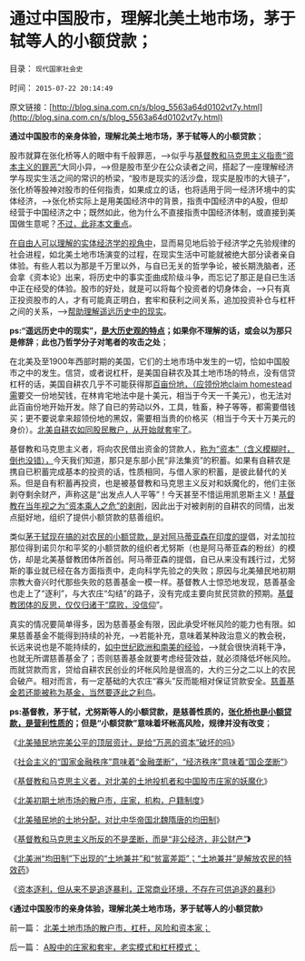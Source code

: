 # 通过中国股市，理解北美土地市场，茅于轼等人的小额贷款；

目录： `现代国家社会史` 

时间： `2015-07-22 20:14:49` 

原文链接：[http://blog.sina.com.cn/s/blog_5563a64d0102vt7y.html](http://blog.sina.com.cn/s/blog_5563a64d0102vt7y.html)

**通过中国股市的亲身体验，理解北美土地市场，茅于轼等人的小额贷款**；

股市就算在张化桥等人的眼中有千般罪恶，——>似乎与[基督教和马克思主义指责“资本主义的罪恶”](../../../2012/11/14/世界革命史的吊诡，基督教对资本主义的妖魔化！.md)大同小异，——>但是股市至少在公众读者之间，搭起了一座理解经济学与现实生活之间的常识的桥梁，“股市是现实的活沙盘，现实是股市的大镜子”，张化桥等股神对股市的任何指责，如果成立的话，也将适用于同一经济环境中的实体经济，——>张化桥实际上是用美国经济中的背景，指责中国经济中的A股，但却经营于中国经济之中；既然如此，他为什么不直接指责中国经济体制，或直接到美国做生意呢？[不过，此非本文重点](../../../2013/2/8/张化桥先生认为“中国老百姓和民营越来越富”吗？.md)。

[在自由人可以理解的实体经济学的视角中](../../../2012/6/9/每个人都可以拥有自已的经济学.md)，显而易见地后验于经济学之先验规律的社会进程，如北美土地市场演变的过程，在现实生活中可能就被绝大部分读者亲自体验。有些人若以为那是千万里以外，与自已无关的哲学争论，被长期洗脑者，还会拿《资本论》出来，将历史中的事实歪曲成阶级斗争，而忘记了那正是自已生活中正在经受的体验。股市的好处，就是可以将每个投资者的切身体会，——>只有真正投资股市的人，才有可能真正明白，套牢和获利之间关系，追加投资补仓与杠杆之间的关系，——>[帮助理解遥远历史中的现实](../../../2010/3/16/历史观就是现实的处世观.md)。

**ps:“遥远历史中的现实”，[是大历史观的特点](../../../2011/11/1/本来普通人，何处惹道德？.md)；如果你不理解的话，或会以为那只是修辞**；**此也乃哲学分子对笔者的攻击之处**；

在北美及至1900年西部时期的美国，它们的土地市场中发生的一切，恰如中国股市之中的发生。信贷，或者说杠杆，是美国自耕农及其土地市场的特点，没有信贷杠杆的话，美国自耕农几乎不可能获得那[百亩份地，（应领份地claim
homestead需](../../../2015/7/17/北美初期土地市场的散户市，庄家，机构，户籍制度；.md)要交一份地契钱，在林肯宅地法中是十美元，相当于今天一千美元），也无法对此百亩份地开始开发。除了自已的劳动以外，工具，牲畜，种子等等，都需要借钱买；更不要说拿来超领份地的黑奴，需要相当贵的价格买（相当于今天十万美元的身价）。[北美自耕农如同股民散户，从开始就套牢了](../../../2008/10/21/与美国投资者交流：中美港的股票.md)。

基督教和马克思主义者，将向农民借出资金的贷款人，[称为“资本”（含义模糊时，倒也没错），](../../../2015/7/11/“资本论者”的“庄家阴谋”，基督教和马克思主义共同的价值观；.md)今天我们知道，那只是东部小民“非法集资”的积蓄。如果有自耕农是携自已积蓄完成基本的投资的话，性质相同，与借人家的积蓄，是彼此替代的关系。但是自有积蓄再投资，也是被基督教和马克思主义反对和妖魔化的，他们主张剥夺剩余财产，声称这是“出发点人人平等”！今天甚至不惜运用凯恩斯主义！[基督教在当年视之为“资本乘人之危”的剥削](../../../2012/1/18/印度农业已经破产，没有高利贷，农业已经崩溃.md)，因此出于对被剥削的自耕农的同情，出发点挺好地，组织了提供小额贷款的慈善组织。

类似[茅于轼现在搞的对农民的小额贷款，是对阿马蒂亚森在印度的提](../../../2012/1/21/1943年孟加拉大饥荒，阿马蒂亚森号错了脉，开错了药；.md)倡，对孟加拉那位得到诺贝尔和平奖的小额贷款的组织者尤努斯（也是阿马蒂亚森的粉丝）的模仿，却是北美基督教团体所首创。阿马蒂亚森的提倡，自已从来没有践行过，尤努斯的事业就已经在各方面指责中，走向科学先验之的失败；原因与北美殖民地初期宗教大奋兴时代那些失败的慈善基金一模一样。基督教人士惊恐地发现，慈善基金也走上了“逐利”，与大农庄“勾结”的路子，没有完成主要向贫民贷款的预期。[基督教团体的反思，仅仅归诸于“腐败，没信仰](../../../2011/10/9/腐败就是公有制，高利贷一个巴掌拍不响.md)”。

真实的情况要简单得多，因为慈善基金有限，因此承受坏帐风险的能力也有限。如果慈善基金不能得到持续的补充，——>若能补充，意味着某种政治意义的教会税，长远来说也是不能持续的，[如中世纪欧洲和南美的经验](../../../2014/12/23/天主教会的社会角色和欧洲宗教革命的原因.md)，——>就会很快消耗干净，也就无所谓慈善基金了；否则慈善基金就要考虑经营效益，就必须降低坏帐风险。而就贷款而言，贷给自耕农民创业的坏帐风险是很高的，大约三分之二以上的农民会破产。相对而言，有一定基础的大农庄“寡头”反而能相对保证贷款安全。[慈善基金若还能被称为基金，当然要逐此之利鸟](../../../2011/10/9/零和投机的贡献，高利贷是最核心的价格信号.md)。

**ps:基督教，茅于轼，尤努斯等人的小额贷款，是慈善性质的，[张化桥也是小额贷款，是营利性质的](../../../2013/2/8/张化桥先生的悲愤，高利贷和可怕的追债公司.md)；但是“小额贷款”意味着坏帐高风险，规律并没有改变**；

《[北美殖民地完美公平的顶层资计，是给“万恶的资本”破坏的吗](../../../2015/7/14/北美殖民地完美公平的顶层资计，是给“万恶的资本”破坏的吗？.md)》

《[社会主义的“国家金融秩序”意味着“金融垄断”，“经济秩序”意味着“国企垄断”](../../../2015/7/15/基督教和马克思主义指责“资本，投机”时的蕴含语义；.md)》

《[基督教和马克思主义者，对北美的土地投机者和中国股市庄家的妖魔化](../../../2015/7/16/西方左派对北美的土地投机者和中国股市庄家的妖魔化.md)》

《[北美初期土地市场的散户市，庄家，机构，户籍制度](../../../2015/7/17/北美初期土地市场的散户市，庄家，机构，户籍制度；.md)》

《[北美殖民地的土地分配，对比中华帝国北魏隋唐的均田制](../../../2015/7/18/北美殖民地对比中华帝国北魏隋唐的均田制.md)》

《[基督教和马克思主义所反的不是垄断，而是“非公经济，非公财产”](../../../2015/7/19/基督教和马克思主义者妖魔化的庄家和讴歌“反垄断”；.md)**》**

《[北美洲“均田制”下出现的“土地兼并”和“贫富差距”；“土地兼并”是解放农民的特效药](../../../2015/7/20/基督教的价值观与中国传统文化心灵相通；.md)》

《[资本逐利，但从来不是追逐暴利，正常商业环境，不存在可供追逐的暴利](../../../2015/7/21/A股中的庄家和套牢，老实模式和杠杆模式；.md)》

《**通过中国股市的亲身体验，理解北美土地市场，茅于轼等人的小额贷款**》

前一篇： [北美土地市场的散户市，杠杆，风险和资本家；](../../../2015/7/23/北美土地市场的散户市，杠杆，风险和资本家；.md)

后一篇： [A股中的庄家和套牢，老实模式和杠杆模式；](../../../2015/7/21/A股中的庄家和套牢，老实模式和杠杆模式；.md)

